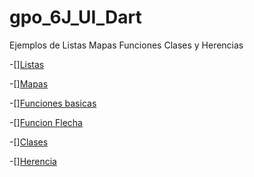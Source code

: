 # gpo_6J_UI_Dart
Ejemplos de Listas Mapas Funciones Clases y Herencias

-[][Listas](https://dartpad.dartlang.org/00b7f6dadd800cad4eacef7f6a1da4fb)

-[][Mapas](https://dartpad.dartlang.org/)

-[][Funciones basicas](https://dartpad.dartlang.org/)

-[][Funcion Flecha](https://dartpad.dartlang.org/)

-[][Clases](https://dartpad.dartlang.org/)

-[][Herencia](https://dartpad.dartlang.org/)
